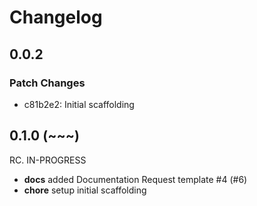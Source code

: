 # Changelog

## 0.0.2

### Patch Changes

- c81b2e2: Initial scaffolding

## 0.1.0 (~~~)

RC. IN-PROGRESS

- **docs** added Documentation Request template #4 (#6)
- **chore** setup initial scaffolding
